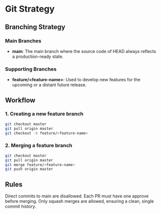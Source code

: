 # Git Strategy

## Branching Strategy

### Main Branches

- **main**: The main branch where the source code of HEAD always reflects a production-ready state.

### Supporting Branches

- **feature/\<feature-name\>**: Used to develop new features for the upcoming or a distant future release.

## Workflow

### 1. Creating a new feature branch

```sh
git checkout master
git pull origin master
git checkout -b feature/<feature-name>
```

### 2. Merging a feature branch

```sh
git checkout master
git pull origin master
git merge feature/<feature-name>
git push origin master
```

## Rules

Direct commits to main are disallowed.
Each PR must have one approve before merging.
Only squash merges are allowed, ensuring a clean, single commit history.
